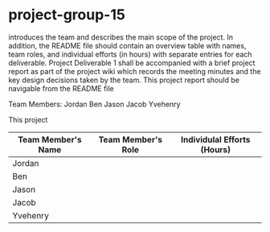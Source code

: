 # project-group-15
introduces the team and describes the main scope of the project. In addition, the README file should contain an overview table with names, team roles, and individual efforts (in hours) with separate entries for each deliverable. Project Deliverable 1 shall be accompanied with a brief project report as part of the project wiki which records the meeting minutes and the key design decisions taken by the team. This project report should be navigable from the README file

Team Members: Jordan
Ben
Jason
Jacob
Yvehenry

This project

| Team Member's Name | Team Member's Role | Individulal Efforts (Hours) |
| ------------------ | ------------------ | --------------------------- |
| Jordan             |             |
| Ben                |              |
| Jason              |   |
| Jacob              |              |
| Yvehenry           |              |
